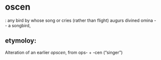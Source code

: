 # oscen 
: any bird by whose song or cries (rather than flight) augurs divined omina -- a songbird,

## etymoloy:

Alteration of an earlier *opscen*, from ops- +‎ -cen (“singer”)